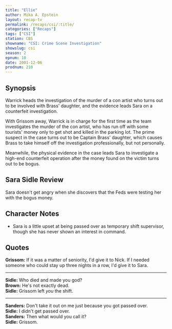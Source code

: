 ```yaml
---
title: "Ellie"
author: Mika A. Epstein
layout: recap-tv
permalink: /recaps/csi/:title/
categories: ["Recaps"]
tags: ["CSI"]
station: CBS
showname: "CSI: Crime Scene Investigation"
showslug: csi
season: 2  
epnum: 10
date: 2001-12-06
prodnum: 210  
---
```


## Synopsis

Warrick heads the investigation of the murder of a con artist who turns out to be involved with Brass' daughter, and the evidence leads Sara on a counterfeit investigation.

With Grissom away, Warrick is in charge for the first time as the team investigates the murder of the con artist, who has run off with some tourists' money only to get shot and killed in the parking lot. The prime suspect in the case turns out to be Captain Brass' daughter, which causes Brass to take himself off the investigation professionally, but not personally.

Meanwhile, the physical evidence in the case leads Sara to investigate a high-end counterfeit operation after the money found on the victim turns out to be bogus.

## Sara Sidle Review

Sara doesn't get angry when she discovers that the Feds were testing her with the bogus money.

## Character Notes

* Sara is a little upset at being passed over as temporary shift supervisor, though she has never shown an interest in command.

## Quotes

**Grissom:** If it was a matter of seniority, I'd give it to Nick. If I needed someone who could stay up three nights in a row, I'd give it to Sara.  

- - -

**Sidle:** Who died and made you god?  
**Brown:** He's not exactly dead.  
**Sidle:** Grissom left _you_ the shift.  

- - -

**Sanders:** Don't take it out on me just because you got passed over.  
**Sidle:** I didn't get passed over.  
**Sanders:** Then what would you call it?  
**Sidle:** Grissom.

